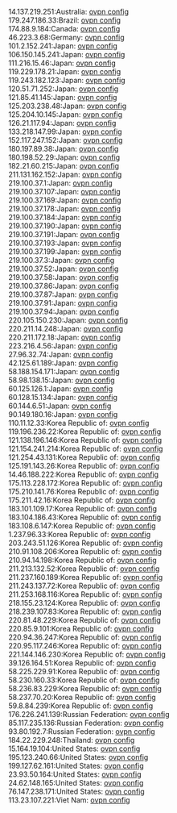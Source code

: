 14.137.219.251:Australia: [ovpn config](vpn/14_137_219_251.ovpn)  
179.247.186.33:Brazil: [ovpn config](vpn/179_247_186_33.ovpn)  
174.88.9.184:Canada: [ovpn config](vpn/174_88_9_184.ovpn)  
46.223.3.68:Germany: [ovpn config](vpn/46_223_3_68.ovpn)  
101.2.152.241:Japan: [ovpn config](vpn/101_2_152_241.ovpn)  
106.150.145.241:Japan: [ovpn config](vpn/106_150_145_241.ovpn)  
111.216.15.46:Japan: [ovpn config](vpn/111_216_15_46.ovpn)  
119.229.178.21:Japan: [ovpn config](vpn/119_229_178_21.ovpn)  
119.243.182.123:Japan: [ovpn config](vpn/119_243_182_123.ovpn)  
120.51.71.252:Japan: [ovpn config](vpn/120_51_71_252.ovpn)  
121.85.41.145:Japan: [ovpn config](vpn/121_85_41_145.ovpn)  
125.203.238.48:Japan: [ovpn config](vpn/125_203_238_48.ovpn)  
125.204.10.145:Japan: [ovpn config](vpn/125_204_10_145.ovpn)  
126.21.117.94:Japan: [ovpn config](vpn/126_21_117_94.ovpn)  
133.218.147.99:Japan: [ovpn config](vpn/133_218_147_99.ovpn)  
152.117.247.152:Japan: [ovpn config](vpn/152_117_247_152.ovpn)  
180.197.89.38:Japan: [ovpn config](vpn/180_197_89_38.ovpn)  
180.198.52.29:Japan: [ovpn config](vpn/180_198_52_29.ovpn)  
182.21.60.215:Japan: [ovpn config](vpn/182_21_60_215.ovpn)  
211.131.162.152:Japan: [ovpn config](vpn/211_131_162_152.ovpn)  
219.100.37.1:Japan: [ovpn config](vpn/219_100_37_1.ovpn)  
219.100.37.107:Japan: [ovpn config](vpn/219_100_37_107.ovpn)  
219.100.37.169:Japan: [ovpn config](vpn/219_100_37_169.ovpn)  
219.100.37.178:Japan: [ovpn config](vpn/219_100_37_178.ovpn)  
219.100.37.184:Japan: [ovpn config](vpn/219_100_37_184.ovpn)  
219.100.37.190:Japan: [ovpn config](vpn/219_100_37_190.ovpn)  
219.100.37.191:Japan: [ovpn config](vpn/219_100_37_191.ovpn)  
219.100.37.193:Japan: [ovpn config](vpn/219_100_37_193.ovpn)  
219.100.37.199:Japan: [ovpn config](vpn/219_100_37_199.ovpn)  
219.100.37.3:Japan: [ovpn config](vpn/219_100_37_3.ovpn)  
219.100.37.52:Japan: [ovpn config](vpn/219_100_37_52.ovpn)  
219.100.37.58:Japan: [ovpn config](vpn/219_100_37_58.ovpn)  
219.100.37.86:Japan: [ovpn config](vpn/219_100_37_86.ovpn)  
219.100.37.87:Japan: [ovpn config](vpn/219_100_37_87.ovpn)  
219.100.37.91:Japan: [ovpn config](vpn/219_100_37_91.ovpn)  
219.100.37.94:Japan: [ovpn config](vpn/219_100_37_94.ovpn)  
220.105.150.230:Japan: [ovpn config](vpn/220_105_150_230.ovpn)  
220.211.14.248:Japan: [ovpn config](vpn/220_211_14_248.ovpn)  
220.211.172.18:Japan: [ovpn config](vpn/220_211_172_18.ovpn)  
223.216.4.56:Japan: [ovpn config](vpn/223_216_4_56.ovpn)  
27.96.32.74:Japan: [ovpn config](vpn/27_96_32_74.ovpn)  
42.125.61.189:Japan: [ovpn config](vpn/42_125_61_189.ovpn)  
58.188.154.171:Japan: [ovpn config](vpn/58_188_154_171.ovpn)  
58.98.138.15:Japan: [ovpn config](vpn/58_98_138_15.ovpn)  
60.125.126.1:Japan: [ovpn config](vpn/60_125_126_1.ovpn)  
60.128.15.134:Japan: [ovpn config](vpn/60_128_15_134.ovpn)  
60.144.6.51:Japan: [ovpn config](vpn/60_144_6_51.ovpn)  
90.149.180.16:Japan: [ovpn config](vpn/90_149_180_16.ovpn)  
110.11.12.33:Korea Republic of: [ovpn config](vpn/110_11_12_33.ovpn)  
119.196.236.22:Korea Republic of: [ovpn config](vpn/119_196_236_22.ovpn)  
121.138.196.146:Korea Republic of: [ovpn config](vpn/121_138_196_146.ovpn)  
121.154.241.214:Korea Republic of: [ovpn config](vpn/121_154_241_214.ovpn)  
121.254.43.131:Korea Republic of: [ovpn config](vpn/121_254_43_131.ovpn)  
125.191.143.26:Korea Republic of: [ovpn config](vpn/125_191_143_26.ovpn)  
14.46.188.222:Korea Republic of: [ovpn config](vpn/14_46_188_222.ovpn)  
175.113.228.172:Korea Republic of: [ovpn config](vpn/175_113_228_172.ovpn)  
175.210.141.76:Korea Republic of: [ovpn config](vpn/175_210_141_76.ovpn)  
175.211.42.16:Korea Republic of: [ovpn config](vpn/175_211_42_16.ovpn)  
183.101.109.17:Korea Republic of: [ovpn config](vpn/183_101_109_17.ovpn)  
183.104.186.43:Korea Republic of: [ovpn config](vpn/183_104_186_43.ovpn)  
183.108.6.147:Korea Republic of: [ovpn config](vpn/183_108_6_147.ovpn)  
1.237.96.33:Korea Republic of: [ovpn config](vpn/1_237_96_33.ovpn)  
203.243.51.126:Korea Republic of: [ovpn config](vpn/203_243_51_126.ovpn)  
210.91.108.206:Korea Republic of: [ovpn config](vpn/210_91_108_206.ovpn)  
210.94.14.198:Korea Republic of: [ovpn config](vpn/210_94_14_198.ovpn)  
211.213.132.52:Korea Republic of: [ovpn config](vpn/211_213_132_52.ovpn)  
211.237.160.189:Korea Republic of: [ovpn config](vpn/211_237_160_189.ovpn)  
211.243.137.72:Korea Republic of: [ovpn config](vpn/211_243_137_72.ovpn)  
211.253.168.116:Korea Republic of: [ovpn config](vpn/211_253_168_116.ovpn)  
218.155.23.124:Korea Republic of: [ovpn config](vpn/218_155_23_124.ovpn)  
218.239.107.83:Korea Republic of: [ovpn config](vpn/218_239_107_83.ovpn)  
220.81.48.229:Korea Republic of: [ovpn config](vpn/220_81_48_229.ovpn)  
220.85.9.101:Korea Republic of: [ovpn config](vpn/220_85_9_101.ovpn)  
220.94.36.247:Korea Republic of: [ovpn config](vpn/220_94_36_247.ovpn)  
220.95.117.246:Korea Republic of: [ovpn config](vpn/220_95_117_246.ovpn)  
221.144.146.230:Korea Republic of: [ovpn config](vpn/221_144_146_230.ovpn)  
39.126.164.51:Korea Republic of: [ovpn config](vpn/39_126_164_51.ovpn)  
58.225.229.91:Korea Republic of: [ovpn config](vpn/58_225_229_91.ovpn)  
58.230.160.33:Korea Republic of: [ovpn config](vpn/58_230_160_33.ovpn)  
58.236.83.229:Korea Republic of: [ovpn config](vpn/58_236_83_229.ovpn)  
58.237.70.20:Korea Republic of: [ovpn config](vpn/58_237_70_20.ovpn)  
59.8.84.239:Korea Republic of: [ovpn config](vpn/59_8_84_239.ovpn)  
176.226.241.139:Russian Federation: [ovpn config](vpn/176_226_241_139.ovpn)  
85.117.235.136:Russian Federation: [ovpn config](vpn/85_117_235_136.ovpn)  
93.80.192.7:Russian Federation: [ovpn config](vpn/93_80_192_7.ovpn)  
184.22.229.248:Thailand: [ovpn config](vpn/184_22_229_248.ovpn)  
15.164.19.104:United States: [ovpn config](vpn/15_164_19_104.ovpn)  
195.123.240.66:United States: [ovpn config](vpn/195_123_240_66.ovpn)  
199.127.62.161:United States: [ovpn config](vpn/199_127_62_161.ovpn)  
23.93.50.164:United States: [ovpn config](vpn/23_93_50_164.ovpn)  
24.62.148.165:United States: [ovpn config](vpn/24_62_148_165.ovpn)  
76.147.238.171:United States: [ovpn config](vpn/76_147_238_171.ovpn)  
113.23.107.221:Viet Nam: [ovpn config](vpn/113_23_107_221.ovpn)  
